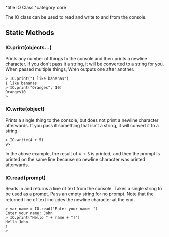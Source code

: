 ^title IO Class
^category core

The IO class can be used to read and write to and from the console.

## Static Methods

### IO.**print**(objects...)

Prints any number of things to the console and then prints a newline
character. If you don't pass it a string, it will be converted to a string for
you. When passed multiple things, Wren outputs one after another.


	> IO.print("I like bananas")
	I like bananas
	> IO.print("Oranges", 10)
	Oranges10
	>

### IO.**write**(object)

Prints a single thing to the console, but does not print a newline character
afterwards. If you pass it something that isn't a string, it will convert it to
a string.

	> IO.write(4 + 5)
	9>

In the above example, the result of `4 + 5` is printed, and then the prompt is
printed on the same line because no newline character was printed afterwards.

### IO.**read**(prompt)

Reads in and returns a line of text from the console. Takes a single string to
be used as a prompt. Pass an empty string for no prompt. Note that the returned
line of text includes the newline character at the end.

	> var name = IO.read("Enter your name: ")
	Enter your name: John
	> IO.print("Hello " + name + "!")
	Hello John
	!
	>
